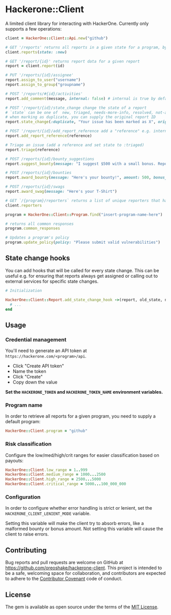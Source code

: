 # Hackerone::Client

A limited client library for interacting with HackerOne. Currently only supports a few operations:

```ruby
client = HackerOne::Client::Api.new("github")

# GET '/reports' returns all reports in a given state for a program, by default :new
client.reports(state: :new)

# GET '/report/{id}' returns report data for a given report
report = client.report(id)

# PUT '/reports/{id}/assignee'
report.assign_to_user("username")
report.assign_to_group("groupname")

# POST '/reports/#{id}/activities'
report.add_comment(message, internal: false) # internal is true by default

# POST '/report/{id}/state_change change the state of a report
# `state` can be one of  new, triaged, needs-more-info, resolved, not-applicable, informative, duplicate, spam
# when marking as duplicate, you can supply the original report ID
report.state_change(:duplicate, "Your issue has been marked as X", original_report_id: 12345)

# POST '/report/{id}/add_report_reference add a "reference" e.g. internal issue number
report.add_report_reference(reference)

# Triage an issue (add a reference and set state to :triaged)
report.triage(reference)

# POST /reports/{id}/bounty_suggestions
report.suggest_bounty(message: "I suggest $500 with a small bonus. Report is well-written.", amount: 500, bonus_amount: 50)

# POST /reports/{id}/bounties
report.award_bounty(message: "Here's your bounty!", amount: 500, bonus_amount: 50)

# POST /reports/{id}/swags
report.award_swag(message: "Here's your T-Shirt")

# GET `/{program}/reporters` returns a list of unique reporters that have reported to your program
client.reporters

program = HackerOne::Client::Program.find("insert-program-name-here")

# returns all common responses
program.common_responses

# Updates a program's policy
program.update_policy(policy: "Please submit valid vulnerabilities")
```

## State change hooks

You can add hooks that will be called for every state change. This can be useful e.g. for ensuring that reports always get assigned or calling out to external services for specific state changes.

```ruby
# Initialization

HackerOne::Client::Report.add_state_change_hook ->(report, old_state, new_state) do
  # ...
end
```

## Usage

### Credential management

You'll need to generate an API token at `https://hackerone.com/<program>/api`.

* Click "Create API token"
* Name the token
* Click "Create"
* Copy down the value

**Set the `HACKERONE_TOKEN` and `HACKERONE_TOKEN_NAME` environment variables.**

### Program name

In order to retrieve all reports for a given program, you need to supply a default program:

```ruby
HackerOne::Client.program = "github"
```

### Risk classification

Configure the low/med/high/crit ranges for easier classification based on payouts:

```ruby
HackerOne::Client.low_range = 1..999
HackerOne::Client.medium_range = 1000...2500
HackerOne::Client.high_range = 2500...5000
HackerOne::Client.critical_range = 5000...100_000_000
```

### Configuration

In order to configure whether error handling is strict or lenient, set the `HACKERONE_CLIENT_LENIENT_MODE` variable.

Setting this variable will make the client try to absorb errors, like a malformed bounty or bonus amount. Not setting this variable will cause the client to raise errors.

## Contributing

Bug reports and pull requests are welcome on GitHub at https://github.com/oreoshake/hackerone-client. This project is intended to be a safe, welcoming space for collaboration, and contributors are expected to adhere to the [Contributor Covenant](http://contributor-covenant.org) code of conduct.


## License

The gem is available as open source under the terms of the [MIT License](http://opensource.org/licenses/MIT).
